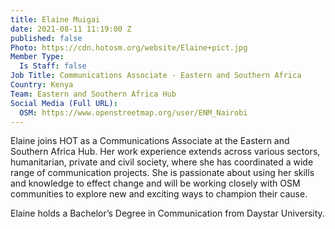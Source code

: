 ```yaml
---
title: Elaine Muigai
date: 2021-08-11 11:19:00 Z
published: false
Photo: https://cdn.hotosm.org/website/Elaine+pict.jpg
Member Type:
  Is Staff: false
Job Title: Communications Associate - Eastern and Southern Africa
Country: Kenya
Team: Eastern and Southern Africa Hub
Social Media (Full URL):
  OSM: https://www.openstreetmap.org/user/ENM_Nairobi
---
```


Elaine joins HOT as a Communications Associate at the Eastern and Southern Africa Hub. Her work experience extends across various sectors, humanitarian, private and civil society, where she has coordinated a wide range of communication projects. She is passionate about using her skills and knowledge to effect change and will be working closely with OSM communities to explore new and exciting ways to champion their cause.

Elaine holds a Bachelor’s Degree in Communication from Daystar University.